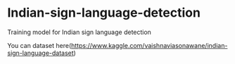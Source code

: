 # Indian-sign-language-detection

Training model for Indian sign language detection

You can dataset here(https://www.kaggle.com/vaishnaviasonawane/indian-sign-language-dataset)
